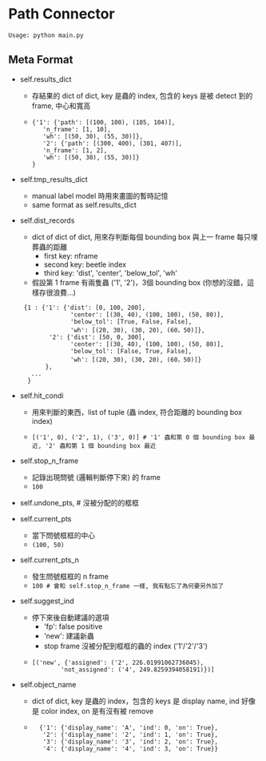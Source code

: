 # Path Connector

```
Usage: python main.py
```

## Meta Format


- self.results_dict
	- 存結果的 dict of dict, key 是蟲的 index, 包含的 keys 是被 detect 到的 frame, 中心和寬高
	- ```
	  {'1': {'path': [(100, 100), (105, 104)],
         'n_frame': [1, 10],
         'wh': [(50, 30), (55, 30)]},
         '2': {'path': [(300, 400), (301, 407)],
         'n_frame': [1, 2],
         'wh': [(50, 30), (55, 30)]}
	  }
	  ```

- self.tmp_results_dict
	- manual label model 時用來畫圖的暫時記憶
	- same format as self.results_dict

- self.dist_records
	- dict of dict of dict, 用來存判斷每個 bounding box 與上一 frame 每只埋葬蟲的距離
		- first key: nframe
		- second key: beetle index
		- third key: 'dist', 'center', 'below_tol', 'wh'
	- 假設第 1 frame 有兩隻蟲 ('1', '2')，3個 bounding box (你想的沒錯，這樣存很浪費...)
	``` 
	 {1 : {'1': {'dist': [0, 100, 200], 
	              'center': [(30, 40), (100, 100), (50, 80)], 
				  'below_tol': [True, False, False],
				  'wh': [(20, 30), (30, 20), (60，50)]},
		    '2': {'dist': [50, 0, 300], 
				  'center': [(30, 40), (100, 100), (50, 80)], 
				  'below_tol': [False, True, False],
				  'wh': [(20, 30), (30, 20), (60，50)]}
		   },
	   ...
	  }	  
  ```
	  
- self.hit_condi
	- 用來判斷的東西，list of tuple (蟲 index, 符合距離的 bounding box index)
	- ```
	  [('1', 0), ('2', 1), ('3', 0)] # '1' 蟲和第 0 個 bounding box 最近, '2' 蟲和第 1 個 bounding box 最近
	  ```

- self.stop_n_frame
	- 記錄出現問號 (邏輯判斷停下來) 的 frame
	- ```100```

- self.undone_pts, # 沒被分配的的框框

- self.current_pts
	- 當下問號框框的中心
	- ```(100, 50)```

- self.current_pts_n
	- 發生問號框框的 n frame
	- ```100 # 會和 self.stop_n_frame 一樣, 我有點忘了為何要另外加了```

- self.suggest_ind
	- 停下來後自動建議的選項
		- 'fp': false positive
		- 'new': 建議新蟲
		- stop frame 沒被分配到框框的蟲的 index ('1'/'2'/'3')
	- ``` 
	  [('new', {'assigned': ('2', 226.01991062736045),
   			  'not_assigned': ('4', 249.8259394058191)})]
	  ```

- self.object_name
	- dict of dict, key 是蟲的 index，包含的 keys 是 display name, ind 好像是 color index, on 是有沒有被 remove
	- ```
		{'1': {'display_name': 'A', 'ind': 0, 'on': True},
		 '2': {'display_name': '2', 'ind': 1, 'on': True},
		 '3': {'display_name': '3', 'ind': 2, 'on': True},
		 '4': {'display_name': '4', 'ind': 3, 'on': True}}
		```

